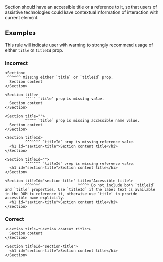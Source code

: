 Section should have an accessible title or a reference to it, so that users of assistive
technologies could have contextual information of interaction with current element.

## Examples

This rule will indicate user with warning to strongly recommend usage of either `title` or `titleId`
prop.

### Incorrect

```tsx
<Section>
 ^^^^^^ Missing either `title` or `titleId` prop.
  Section content
</Section>

<Section title>
         ^^^^^ `title` prop is missing value.
  Section content
</Section>

<Section title="">
         ^^^^^ `title` prop is missing accessible name value.
  Section content
</Section>

<Section titleId>
         ^^^^^^^ `titleId` prop is missing reference value.
  <h1 id="section-title">Section content title</hi>
</Section>

<Section titleId="">
         ^^^^^^^ `titleId` prop is missing reference value.
  <h1 id="section-title">Section content title</hi>
</Section>

<Section titleId="section-title" title="Accessible title">
         ^^^^^^^                 ^^^^^ Do not include both `titleId` and `title` properties. Use `titleId` if the label text is available in the DOM to reference it, otherwise use `title` to provide accessible name explicitly.
  <h1 id="section-title">Section content title</hi>
</Section>
```

### Correct

```tsx
<Section title="Section content title">
  Section content
</Section>

<Section titleId="section-title">
  <h1 id="section-title">Section content title</hi>
</Section>
```
